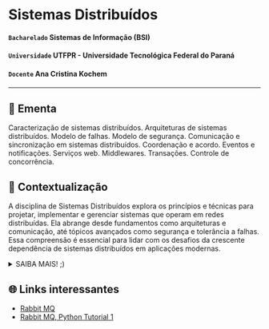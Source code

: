 # Sistemas Distribuídos

#### `Bacharelado` Sistemas de Informação (BSI)
#### `Universidade` UTFPR - Universidade Tecnológica Federal do Paraná
#### `Docente`  Ana Cristina Kochem

_______________________________________________________________________________________________________________________________________________________________________

## 📖 Ementa

Caracterização de sistemas distribuídos. Arquiteturas de sistemas distribuídos. Modelo de falhas. Modelo de segurança. Comunicação e sincronização em sistemas distribuídos. Coordenação e acordo. Eventos e notificações. Serviços web. Middlewares. Transações. Controle de concorrência.


## 💭 Contextualização

A disciplina de Sistemas Distribuídos explora os princípios e técnicas para projetar, implementar e gerenciar sistemas que operam em redes distribuídas. Ela abrange desde fundamentos como arquiteturas e comunicação, até tópicos avançados como segurança e tolerância a falhas. Essa compreensão é essencial para lidar com os desafios da crescente dependência de sistemas distribuídos em aplicações modernas.

<details>
  <summary>SAIBA MAIS! ;)</summary>

  Nos últimos anos, vimos um aumento no uso de sistemas distribuídos em diferentes áreas da indústria e da tecnologia. Eles são importantes para lidar com grandes quantidades de dados, garantir que os serviços estejam sempre disponíveis e possam crescer conforme necessário, como acontece na Internet.

O objetivo principal da disciplina é ajudar os estudantes a entender os princípios e desafios por trás da criação, implementação e operação desses sistemas. Começamos com conceitos básicos, como como esses sistemas são construídos e como eles se comunicam, e depois avançamos para coisas mais complexas, como manter esses sistemas seguros e garantir que eles funcionem sem problemas.

Durante o curso, os alunos aprendem sobre problemas práticos que surgem ao lidar com sistemas distribuídos, como lidar com muitas pessoas tentando acessar os mesmos dados ao mesmo tempo, garantir que os dados estejam sempre corretos e lidar com falhas que possam acontecer sem prejudicar o sistema como um todo. Eles também têm a chance de explorar tecnologias modernas usadas para construir esses sistemas, como serviços web e ferramentas de comunicação.

Entender como os sistemas distribuídos funcionam é importante para profissionais de tecnologia da informação e desenvolvedores de software, já que muitos dos aplicativos e serviços que usamos todos os dias dependem deles para funcionar corretamente. Por isso, essa disciplina é crucial para preparar os alunos para os desafios que enfrentarão no mundo real da computação distribuída.

  ### Um pouco de Python
  ```py
  def sistemas_distribuidos():
    print('algum trecho de código representativo')
  ```
</details>

## 🌐 Links interessantes 

- [Rabbit MQ](https://www.rabbitmq.com/)
- [Rabbit MQ, Python Tutorial 1](https://www.rabbitmq.com/tutorials/tutorial-one-python)

